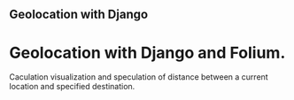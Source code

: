 ## Geolocation with Django

# Geolocation with Django and Folium.

Caculation visualization and speculation of distance between a current location and specified destination.

